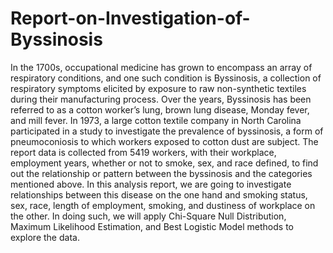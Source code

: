 # Report-on-Investigation-of-Byssinosis

In the 1700s, occupational medicine has grown to encompass an array of respiratory conditions, and one such condition is Byssinosis, a collection of respiratory symptoms elicited by exposure to raw non-synthetic textiles during their manufacturing process. Over the years, Byssinosis has been referred to as a cotton worker’s lung, brown lung disease, Monday fever, and mill fever. In 1973, a large cotton textile company in North Carolina participated in a study to investigate the prevalence of byssinosis, a form of pneumoconiosis to which workers exposed to cotton dust are subject. The report data is collected from 5419 workers, with their workplace, employment years, whether or not to smoke, sex, and race defined, to find out the relationship or pattern between the byssinosis and the categories mentioned above. In this analysis report, we are going to investigate relationships between this disease on the one hand and smoking status, sex, race, length of employment, smoking, and dustiness of workplace on the other. In doing such, we will apply Chi-Square Null Distribution, Maximum Likelihood Estimation, and Best Logistic Model methods to explore the data. 
